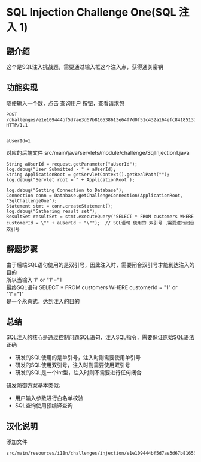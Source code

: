 # SQL Injection Challenge One(SQL 注入 1)

## 题介绍
这个是SQL注入挑战题，需要通过输入框这个注入点，获得通关密钥

## 功能实现 
随便输入一个数，点击 查询用户 按钮，查看请求包 
```
POST /challenges/e1e109444bf5d7ae3d67b816538613e64f7d0f51c432a164efc8418513711b0a HTTP/1.1


aUserId=1
```
对应的后端文件 src/main/java/servlets/module/challenge/SqlInjection1.java

```
String aUserId = request.getParameter("aUserId");
log.debug("User Submitted - " + aUserId);
String ApplicationRoot = getServletContext().getRealPath("");
log.debug("Servlet root = " + ApplicationRoot );

log.debug("Getting Connection to Database");
Connection conn = Database.getChallengeConnection(ApplicationRoot, "SqlChallengeOne");
Statement stmt = conn.createStatement();
log.debug("Gathering result set");
ResultSet resultSet = stmt.executeQuery("SELECT * FROM customers WHERE customerId = \"" + aUserId + "\"");  // SQL语句 使用的 双引号 ,需要进行闭合双引号 

```
## 解题步骤  

由于后端SQL语句使用的是双引号，因此注入时，需要闭合双引号才能到达注入的目的  
所以当输入 1" or "1"="1  
最终SQL语句  SELECT * FROM customers WHERE customerId = "1" or "1"="1"  
是一个永真式，达到注入的目的 

## 总结  
SQL注入的核心是通过控制问题SQL语句，注入SQL指令，需要保证原始SQL语法正确  

- 研发的SQL使用的是单引号，注入时则需要使用单引号
- 研发的SQL使用双引号，注入时则需要使用双引号 
- 研发的SQL是一个int型，注入时则不需要进行任何闭合 

研发防御方案基本类似:  

- 用户输入参数进行白名单校验  
- SQL查询使用预编译查询 

## 汉化说明
添加文件 
```
src/main/resources/i18n/challenges/injection/e1e109444bf5d7ae3d67b816538613e64f7d0f51c432a164efc8418513711b0a_zh.properties
```